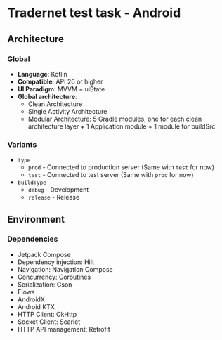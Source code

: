 # Tradernet test task - Android

## Architecture

### Global

* __Language__: Kotlin
* __Compatible__: API 26 or higher
* __UI
  Paradigm__: MVVM + uiState
* __Global architecture__:
    * Clean Architecture
    * Single Activity Architecture
    * Modular Architecture: 5 Gradle modules, one for each clean architecture layer + 1 Application
      module + 1 module for buildSrc

### Variants

* `type`
    * `prod` - Connected to production server (Same with `test` for now)
    * `test` - Connected to test server (Same with `prod` for now)
* `buildType`
    * `debug` - Development
    * `release` - Release

## Environment

### Dependencies

- Jetpack Compose
- Dependency injection: Hilt
- Navigation: Navigation Compose
- Concurrency: Coroutines
- Serialization: Gson
- Flows
- AndroidX
- Android KTX
- HTTP Client: OkHttp
- Socket Client: Scarlet
- HTTP API management: Retrofit

